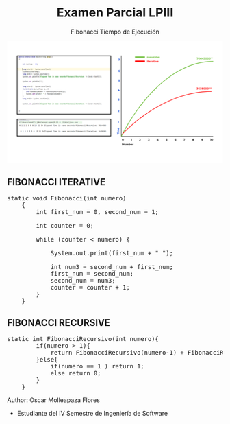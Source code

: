 <h1 align="center">Examen Parcial LPIII</h1>

<p align="center">
Fibonacci Tiempo de Ejecución
</p>

<p align="center">
<img src="/assets/screenshot.png"/>
</p>



## FIBONACCI ITERATIVE
<pre>
static void Fibonacci(int numero)
    {
        int first_num = 0, second_num = 1;

        int counter = 0;

        while (counter < numero) {

            System.out.print(first_num + " ");

            int num3 = second_num + first_num;
            first_num = second_num;
            second_num = num3;
            counter = counter + 1;
        }
    }
</pre>

## FIBONACCI RECURSIVE
<pre>
static int FibonacciRecursivo(int numero){
        if(numero > 1){
            return FibonacciRecursivo(numero-1) + FibonacciRecursivo(numero-2);
        }else{
            if(numero == 1 ) return 1;
            else return 0;
        }
    }
</pre>

Author: Oscar Molleapaza Flores
- Estudiante del IV Semestre de Ingeniería de Software


